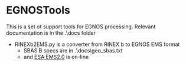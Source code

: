 # EGNOSTools


This is a set of support tools for EGNOS processing. Relevant documentation is in the .\docs folder


* RINEXb2EMS.py is a converter from RINEX b to EGNOS EMS format
	* SBAS B specs are in .\docs\geo_sbas.txt 
	* and [ESA EMS2.0](http://www.egnos-pro.esa.int/ems/index.html) is on-line